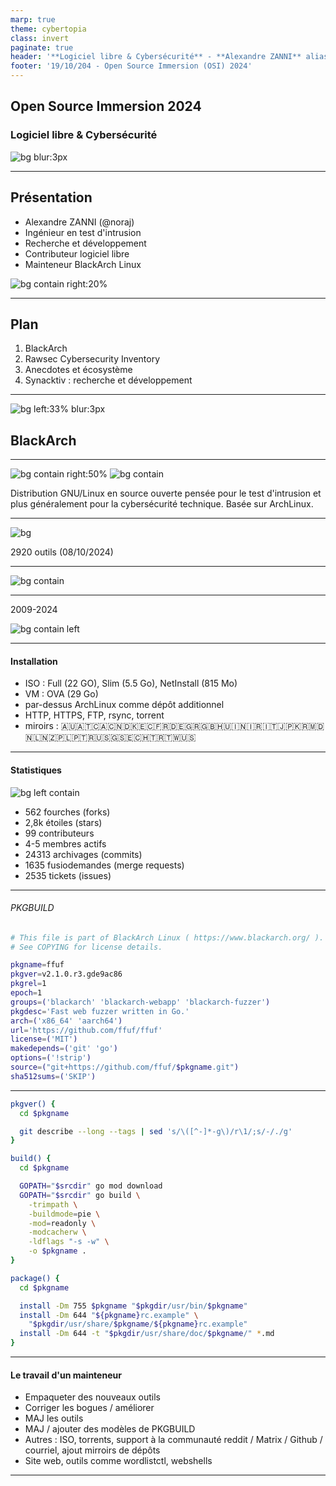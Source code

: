 ```yaml
---
marp: true
theme: cybertopia
class: invert
paginate: true
header: '**Logiciel libre & Cybersécurité** - **Alexandre ZANNI** alias **noraj**'
footer: '19/10/204 - Open Source Immersion (OSI) 2024'
---
```


<!-- _header: '' -->
<!-- _footer: '' -->

## Open Source Immersion 2024
### Logiciel libre & Cybersécurité

![bg blur:3px](assets/code.png)

---

## Présentation

- Alexandre ZANNI (@noraj)
- Ingénieur en test d'intrusion
- Recherche et développement
- Contributeur logiciel libre
- Mainteneur BlackArch Linux

![bg contain right:20%](assets/noraj-qrcode.png)

---

## Plan

1. BlackArch
2. Rawsec Cybersecurity Inventory
3. Anecdotes et écosystème
4. Synacktiv : recherche et développement

---

![bg left:33% blur:3px](assets/code_cropped.png)

## BlackArch

---

![bg contain right:50%](assets/ba-logo-transp.png)
![bg contain](assets/blackarch-qrcode.png)

Distribution GNU/Linux en source ouverte pensée pour le test d'intrusion et plus généralement pour la cybersécurité technique. Basée sur ArchLinux.


---

<!-- _header: '' -->
<!-- _footer: '' -->

![bg](assets/ba-slider2.png)

2920 outils (08/10/2024)

---

![bg contain](assets/wordcloud-categories-blackarch.png)

---

<!-- _header: '' -->
<!-- _footer: '' -->

2009-2024

![bg contain left](assets/blackarch-contribs.png)

---

#### Installation

- ISO : Full (22 GO), Slim (5.5 Go), NetInstall (815 Mo)
- VM : OVA (29 Go)
- par-dessus ArchLinux comme dépôt additionnel
- HTTP, HTTPS, FTP, rsync, torrent
- miroirs : 🇦🇺🇦🇹🇨🇦🇨🇳🇩🇰🇪🇨🇫🇷🇩🇪🇬🇷🇬🇧🇭🇺🇮🇳🇮🇷🇮🇹🇯🇵🇰🇷🇲🇩🇳🇱🇳🇿🇵🇱🇵🇹🇷🇺🇸🇬🇸🇪🇨🇭🇹🇷🇹🇼🇺🇸

---

<!-- _header: '' -->
<!-- _footer: '' -->

#### Statistiques

![bg left contain](assets/blackarch-star-history.svg)

- 562 fourches (forks)
- 2,8k étoiles (stars)
- 99 contributeurs
- 4-5 membres actifs
- 24313 archivages (commits)
- 1635 fusiodemandes (merge requests)
- 2535 tickets (issues)

---

###### PKGBUILD

```bash
# This file is part of BlackArch Linux ( https://www.blackarch.org/ ).
# See COPYING for license details.

pkgname=ffuf
pkgver=v2.1.0.r3.gde9ac86
pkgrel=1
epoch=1
groups=('blackarch' 'blackarch-webapp' 'blackarch-fuzzer')
pkgdesc='Fast web fuzzer written in Go.'
arch=('x86_64' 'aarch64')
url='https://github.com/ffuf/ffuf'
license=('MIT')
makedepends=('git' 'go')
options=('!strip')
source=("git+https://github.com/ffuf/$pkgname.git")
sha512sums=('SKIP')
```

---

```bash
pkgver() {
  cd $pkgname

  git describe --long --tags | sed 's/\([^-]*-g\)/r\1/;s/-/./g'
}

build() {
  cd $pkgname

  GOPATH="$srcdir" go mod download
  GOPATH="$srcdir" go build \
    -trimpath \
    -buildmode=pie \
    -mod=readonly \
    -modcacherw \
    -ldflags "-s -w" \
    -o $pkgname .
}

package() {
  cd $pkgname

  install -Dm 755 $pkgname "$pkgdir/usr/bin/$pkgname"
  install -Dm 644 "${pkgname}rc.example" \
    "$pkgdir/usr/share/$pkgname/${pkgname}rc.example"
  install -Dm 644 -t "$pkgdir/usr/share/doc/$pkgname/" *.md
}
```

---

#### Le travail d'un mainteneur

- Empaqueter des nouveaux outils
- Corriger les bogues / améliorer
- MAJ les outils
- MAJ / ajouter des modèles de PKGBUILD
- Autres : ISO, torrents, support à la communauté reddit / Matrix / Github / courriel, ajout mirroirs de dépôts
- Site web, outils comme wordlistctl, webshells

---

